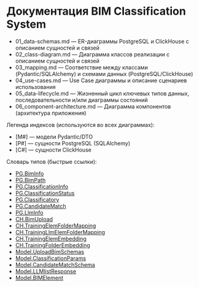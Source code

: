 # Документация BIM Classification System

- 01_data-schemas.md — ER-диаграммы PostgreSQL и ClickHouse с описанием сущностей и связей
- 02_class-diagram.md — Диаграмма классов реализации с описанием сущностей и связей
- 03_mapping.md — Соответствие между классами (Pydantic/SQLAlchemy) и схемами данных (PostgreSQL/ClickHouse)
- 04_use-cases.md — Use Case диаграммы и описание сценариев использования
- 05_data-lifecycle.md — Жизненный цикл ключевых типов данных, последовательности и/или диаграммы состояний
- 06_component-architecture.md — Диаграмма компонентов (архитектура приложения)

Легенда индексов (используются во всех диаграммах):
- [M#] — модели Pydantic/DTO
- [P#] — сущности PostgreSQL (SQLAlchemy)
- [C#] — сущности ClickHouse

Словарь типов (быстрые ссылки):
- [PG.BimInfo](01_data-schemas.md#p1-pgbiminfo)
- [PG.BimPath](01_data-schemas.md#p2-pgbimpath)
- [PG.ClassificationInfo](01_data-schemas.md#p3-pgclassificationinfo)
- [PG.ClassificationStatus](01_data-schemas.md#p4-pgclassificationstatus)
- [PG.Classificatory](01_data-schemas.md#p5-pgclassificatory)
- [PG.CandidateMatch](01_data-schemas.md#p6-pgcandidatematch)
- [PG.LlmInfo](01_data-schemas.md#p7-pgllminfo)
- [CH.BimUpload](01_data-schemas.md#c1-chbimupload)
- [CH.TrainingElemFolderMapping](01_data-schemas.md#c4-chtrainingelemfoldermapping)
- [CH.TrainingLlmElemFolderMapping](01_data-schemas.md#c5-chtrainingllmelemfoldermapping)
- [CH.TrainingElemEmbedding](01_data-schemas.md#c2-chtrainingelemembedding)
- [CH.TrainingFolderEmbedding](01_data-schemas.md#c3-chtrainingfolderembedding)
- [Model.UploadBimSchemas](02_class-diagram.md#modeluploadbimschemas-m2)
- [Model.ClassificationParams](02_class-diagram.md#modelclassificationparams-m5)
- [Model.CandidateMatchSchema](02_class-diagram.md#modelcandidatematchschema-m7)
- [Model.LLMlistResponse](02_class-diagram.md#modelllmlistresponse-m8)
- [Model.BIMElement](02_class-diagram.md#modelbimelement-m9)

